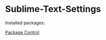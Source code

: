 Sublime-Text-Settings
=====================

Installed packages:

<a href="https://sublime.wbond.net/installation">Package Control</a>